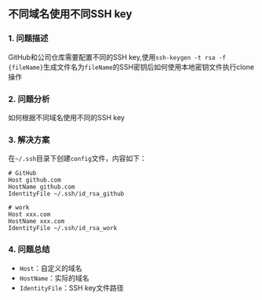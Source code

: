 ## 不同域名使用不同SSH key

### 1. 问题描述

GitHub和公司仓库需要配置不同的SSH key,使用`ssh-keygen -t rsa -f {fileName}`生成文件名为`fileName`的SSH密钥后如何使用本地密钥文件执行clone操作

### 2. 问题分析

如何根据不同域名使用不同的SSH key

### 3. 解决方案

在`~/.ssh`目录下创建`config`文件，内容如下：

```shell
# GitHub
Host github.com
HostName github.com
IdentityFile ~/.ssh/id_rsa_github

# work
Host xxx.com
HostName xxx.com
IdentityFile ~/.ssh/id_rsa_work
```

### 4. 问题总结

- `Host`：自定义的域名
- `HostName`：实际的域名
- `IdentityFile`：SSH key文件路径
